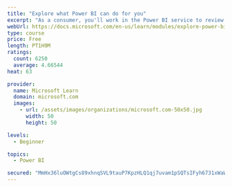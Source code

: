 ```yaml
---
title: "Explore what Power BI can do for you"
excerpt: "As a consumer, you'll work in the Power BI service to review and interact with content that has been shared with you. This module provides the foundational information that you need to work effectively in the Power BI service."
webUrl: https://docs.microsoft.com/en-us/learn/modules/explore-power-bi-service/
type: course
price: Free
length: PT1H9M
ratings:
  count: 6250
  average: 4.66544
heat: 63

provider:
  name: Microsoft Learn
  domain: microsoft.com
  images:
    - url: /assets/images/organizations/microsoft.com-50x50.jpg
      width: 50
      height: 50

levels:
  - Beginner

topics:
  - Power BI

secured: "MmHx36luOWtgCs89xhnqSVL9tauP7KpzHLQ1qj7uvam1pSQTsIFyh6731xWaWO2TuUWcUG+xPW5+tq5BOjqVNesGI+xJ7RKz8r8CIY8KQLDVr+W8EYBOU4/rbDetFjP173rXatyUVqjHqm7GAMDxv9MtW/DlkA9nWIPKEQRyeEQ/9suZWNnwr7HXJBaWRRBlAkKqGD83e+vMR+3Y6663biARIiqW6OXYlUVZqDgvC8BgkVpY2lklmdQM4XlSZhuaibeGdEVRxcTudYFnTI+H/y7/LrRXgoEbeJ4MdFdVRrlGYP+z+BYssGRGrx0YnB11YMjim95WQI+snMWqODvf7zetFOgd5GC7fFqf5SrGPRmfhrICq97qld8xqJoGIbpT9EbTL7qg7d6TggQfeFNzmA==;5CsBOVmEEn7kT7FK/d5jPA=="
---
```


